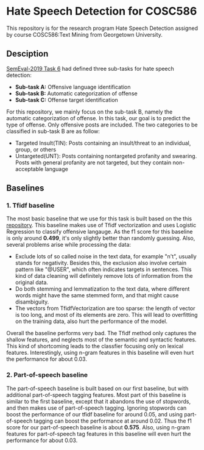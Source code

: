 # Hate Speech Detection for COSC586

This repository is for the research program Hate Speech Detection assigned by course COSC586:Text Mining from Georgetown University. 

## Desciption

[SemEval-2019 Task 6](https://arxiv.org/pdf/1903.08983.pdf) had defined three sub-tasks for hate speech detection:

- **Sub-task A:** Offensive language identification
- **Sub-task B:** Automatic categorization of offense
- **Sub-task C:** Offense target identification

For this repository, we mainly focus on the sub-task B, namely the automatic categorization of offense. In this task, our goal is to predict the type of offense. Only offensive posts are included. The two categories to be classified in sub-task B are as follow:

- Targeted Insult(TIN): Posts containing an insult/threat to an individual, group, or others
- Untargeted(UNT): Posts containing nontargeted profanity and swearing. Posts with general profanity are not targeted, but they contain non-acceptable language

## Baselines

### 1. Tfidf baseline

The most basic baseline that we use for this task is built based on the this [repository](https://github.com/FTS152/NLP-Project-2-Offensive-Tweet-Classification-SemEval-2019-Task6). This baseline makes use of Tfidf vectorization and uses Logistic Regression to classify offensive langauge. As the f1 score for this baseline is only around **0.499**, it's only slightly better than randomly guessing. Also, several problems arise while processing the data:

- Exclude lots of so called noise in the text data, for example "n't", usually stands for negativity. Besides this, the exclusion also involve certain pattern like "@USER", which often indicates targets in sentences. This kind of data cleaning will definitely remove lots of information from the original data.
- Do both stemming and lemmatization to the text data, where different words might have the same stemmed form, and that might cause disambiguity.
- The vectors from TfidfVectorization are too sparse: the length of vector is too long, and most of its elements are zero. This will lead to overfitting on the training data, also hurt the performance of the model.

Overall the baseline performs very bad. The Tfidf method only captures the shallow features, and neglects most of the semantic and syntactic features. This kind of shortcoming leads to the classfier focusing only on lexical features. Interestingly, using n-gram features in this baseline will even hurt the performance for about 0.03.

### 2. Part-of-speech baseline

The part-of-speech baseline is built based on our first baseline, but with additional part-of-speech tagging features. Most part of this baseline is similar to the first baseline, except that it abandons the use of stopwords, and then makes use of part-of-speech tagging.
Ignoring stopwords can boost the performance of our tfidf baseline for around 0.05, and using part-of-speech tagging can boost the performance at around 0.02. Thus the f1 score for our part-of-speech baseline is about **0.575**. Also, using n-gram features for part-of-speech tag features in this baseline will even hurt the performance for about 0.03.